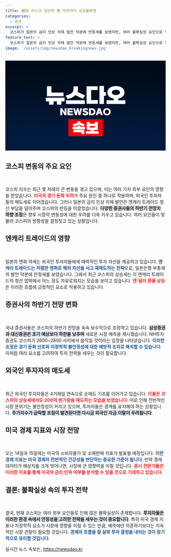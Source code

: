 ```yaml
---
title: 韓日 리스크 일단락 美 빅컷까지 상승불투명
categories:
  - 증권
excerpt: >
  코스피가 일본의 금리 인상 자제 발언 덕분에 반등세를 보였지만, 여러 불확실성 요인으로 외국인 매도세가 지속되고 있습니다. 전문가들은 하반기 전망을 하향 조정하며 변동성 확대를 경고하고 있어 주식 시장에 대한 신중한 접근이 필요합니다.
feature_text: >
  코스피가 일본의 금리 인상 자제 발언 덕분에 반등세를 보였지만, 여러 불확실성 요인으로 외국인 매도세가 지속되고 있습니다. 전문가들은 하반기 전망을 하향 조정하며 변동성 확대를 경고하고 있어 주식 시장에 대한 신중한 접근이 필요합니다.
image: '/assets/img/newsdao_breakingnews.jpg'
---
```


<p><img src="/assets/img/newsdao_breakingnews.jpg" alt="koreaapp 속보" /></p>

<h2 data-ke-size="size26">코스피 변동의 주요 요인</h2>

<p data-ke-size="size16">&nbsp;</p>

<p>코스피 지수는 최근 몇 차례의 큰 변동을 겪고 있으며, 이는 여러 가지 외부 요인의 영향을 받았습니다. <b><span style="color: #ee2323;">미국의 경기 둔화 우려</span></b>가 주요 원인 중 하나로 작용하며, 외국인 투자자들의 매도세로 이어졌습니다. 그러나 일본의 금리 인상 자제 발언은 엔캐리 트레이드 청산 부담을 덜어주며 코스피의 반등을 이끌었습니다. <b><span style="background-color: #21538527;">다양한 증권사들의 하반기 전망치 하향 조정</span></b>은 향후 시장의 변동성에 대한 우려를 더욱 키우고 있습니다. 여러 요인들이 맞물려 코스피의 방향성을 결정짓고 있는 상황입니다.</p>

<h2 data-ke-size="size26">엔캐리 트레이드의 영향</h2>

<p data-ke-size="size16">&nbsp;</p>

<p>일본의 엔화 약세는 외국인 투자자들에게 매력적인 투자 자산을 제공하고 있습니다. <b><span style="color: #1a5490;">엔캐리 트레이드는 저렴한 엔화로 해외 자산을 사고 재매도하는 전략</span></b>으로, 일본은행 부총재의 발언 덕분에 안정세를 보였습니다. 그래서 최근 코스피의 상승세는 이 엔캐리 트레이드의 청산 압박에서 어느 정도 자유로워지는 모습을 보이고 있습니다. <b><span style="color: #ee2323;">엔·달러 환율 상승</span></b>은 이러한 흐름에 긍정적인 요소로 작용하고 있습니다.</p>

<h2 data-ke-size="size26">증권사의 하반기 전망 변화</h2>

<p data-ke-size="size16">&nbsp;</p>

<p>국내 증권사들은 코스피의 하반기 전망을 속속 보수적으로 조정하고 있습니다. <b><span style="background-color: #21538527;">삼성증권과 대신증권은 초기 예상보다 하한을 낮추며</span></b> 새로운 시장 예측을 제시했습니다. NH투자증권도 코스피가 2600~2800 사이에서 움직일 것이라는 입장을 나타냈습니다. <b><span style="color: #1a5490;">이러한 조정은 경기 둔화 신호와 지정학적 불안정성에 대한 예방적 조치로 해석할 수 있습니다</span></b>. 이처럼 여러 요소를 고려하여 투자 전략을 세우는 것이 필요합니다.</p>

<h2 data-ke-size="size26">외국인 투자자의 매도세</h2>

<p data-ke-size="size16">&nbsp;</p>

<p>최근 외국인 투자자들은 4거래일 연속으로 순매도 기조를 이어가고 있습니다. <b><span style="color: #ee2323;">이들은 코스피의 상승세에서도 200억 원가량을 매도하는 모습을 보였습니다</span></b>. 이로 인해 전반적인 시장 분위기는 불안정성이 커지고 있으며, 투자자들은 경계를 유지해야 하는 상황입니다. <b><span style="background-color: #21538527;">주가지수가 급락할 조짐이 발견된다면 다시금 외국인 자금 이탈이 우려됩니다</span></b>.</p>

<h2 data-ke-size="size26">미국 경제 지표와 시장 전망</h2>

<p data-ke-size="size16">&nbsp;</p>

<p>오는 14일과 15일에는 미국의 소비자물가 및 소매판매 지표가 발표될 예정입니다. <b><span style="color: #1a5490;">이런 경제 지표는 미국 경제의 전반적인 건강성을 판단하는 중요한 기준이 됩니다</span></b>. 만약 경제 데이터가 예상치를 크게 벗어나면, 시장에 큰 영향력을 미칠 것입니다. <b><span style="color: #ee2323;">증시 전문가들은 이러한 지표를 통해 미국의 금리 인하 여부를 분석할 수 있을 것으로 기대하고 있습니다</span></b>.</p>

<h2 data-ke-size="size26">결론: 불확실성 속의 투자 전략</h2>

<p data-ke-size="size16">&nbsp;</p>

<p>결국, 현재 코스피는 여러 외부 요인들로 인해 많은 불확실성이 존재합니다. <b><span style="background-color: #21538527;">투자자들은 이러한 환경 속에서 안정성을 고려한 전략을 세우는 것이 중요합니다</span></b>. 특히 미국 경제 지표나 지정학적 요소가 시장에 영향을 미칠 수 있는 만큼, 예측에만 의존하기보다는 지속적인 시장 관찰이 필요할 것입니다. <b><span style="color: #1a5490;">경제의 흐름을 잘 살펴 투자 결정을 내리는 것이 장기적으로 유리할 것입니다</span></b>.</p>
실시간 뉴스 속보는, <a href="https://newsdao.kr" rel="dofollow">https://newsdao.kr</a>


